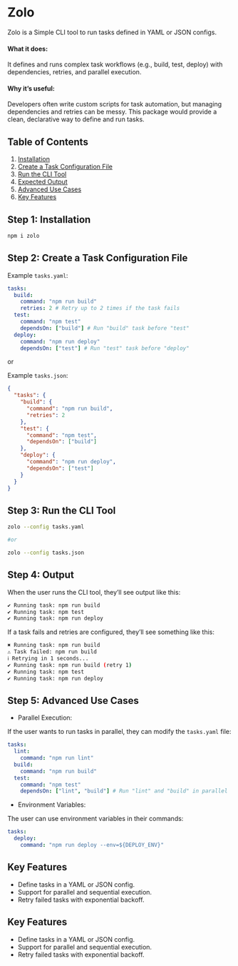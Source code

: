 <h1>Zolo</h1>

Zolo is a Simple CLI tool to run tasks defined in YAML or JSON configs.

<h4>What it does:</h4>

It defines and runs complex task workflows (e.g., build, test, deploy) with dependencies, retries, and parallel execution.

<h4>Why it’s useful:</h4>

Developers often write custom scripts for task automation, but managing dependencies and retries can be messy. This package would provide a clean, declarative way to define and run tasks.

## Table of Contents

1. [Installation](#step-1-installation)
2. [Create a Task Configuration File](#step-2-create-a-task-configuration-file)
3. [Run the CLI Tool](#step-3-run-the-cli-tool)
4. [Expected Output](#step-4-output)
5. [Advanced Use Cases](#step-5-advanced-use-cases)
6. [Key Features](#key-features)

## Step 1: Installation

```bash
npm i zolo
```

## Step 2: Create a Task Configuration File

Example `tasks.yaml`:

```yaml
tasks:
  build:
    command: "npm run build"
    retries: 2 # Retry up to 2 times if the task fails
  test:
    command: "npm test"
    dependsOn: ["build"] # Run "build" task before "test"
  deploy:
    command: "npm run deploy"
    dependsOn: ["test"] # Run "test" task before "deploy"
```

or

Example `tasks.json`:

```json
{
  "tasks": {
    "build": {
      "command": "npm run build",
      "retries": 2
    },
    "test": {
      "command": "npm test",
      "dependsOn": ["build"]
    },
    "deploy": {
      "command": "npm run deploy",
      "dependsOn": ["test"]
    }
  }
}
```

## Step 3: Run the CLI Tool

```bash
zolo --config tasks.yaml

#or

zolo --config tasks.json
```

## Step 4: Output

When the user runs the CLI tool, they’ll see output like this:

```bash
✔ Running task: npm run build
✔ Running task: npm test
✔ Running task: npm run deploy
```

If a task fails and retries are configured, they’ll see something like this:

```bash
✖ Running task: npm run build
⚠ Task failed: npm run build
ℹ Retrying in 1 seconds...
✔ Running task: npm run build (retry 1)
✔ Running task: npm test
✔ Running task: npm run deploy
```

## Step 5: Advanced Use Cases

- Parallel Execution:

If the user wants to run tasks in parallel, they can modify the `tasks.yaml` file:

```yaml
tasks:
  lint:
    command: "npm run lint"
  build:
    command: "npm run build"
  test:
    command: "npm test"
    dependsOn: ["lint", "build"] # Run "lint" and "build" in parallel
```

- Environment Variables:

The user can use environment variables in their commands:

```yaml
tasks:
  deploy:
    command: "npm run deploy --env=${DEPLOY_ENV}"
```

## Key Features

- Define tasks in a YAML or JSON config.
- Support for parallel and sequential execution.
- Retry failed tasks with exponential backoff.

## Key Features

- Define tasks in a YAML or JSON config.
- Support for parallel and sequential execution.
- Retry failed tasks with exponential backoff.
